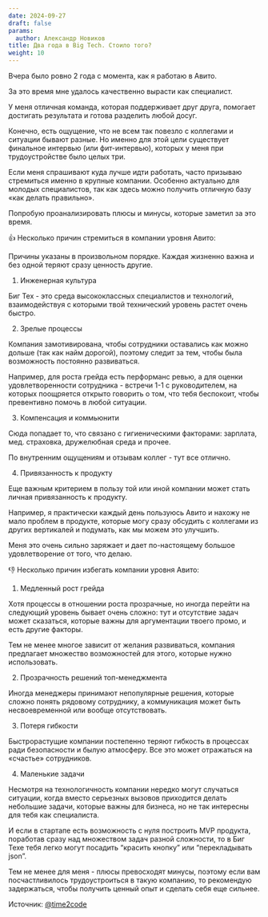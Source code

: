```yaml
---
date: 2024-09-27
draft: false
params:
  author: Александр Новиков
title: Два года в Big Tech. Стоило того?
weight: 10
---
```


Вчера было ровно 2 года с момента, как я работаю в Авито. 

За это время мне удалось качественно вырасти как специалист. 

У меня отличная команда, которая поддерживает друг друга, помогает достигать результата и готова разделить любой досуг. 

Конечно, есть ощущение, что не всем так повезло с коллегами и ситуации бывают разные. Но именно для этой цели существует финальное интервью (или фит-интервью), которых у меня при трудоустройстве было целых три. 

Если меня спрашивают куда лучше идти работать, часто призываю стремиться именно в крупные компании. Особенно актуально для молодых специалистов, так как здесь можно получить отличную базу «как делать правильно». 

Попробую проанализировать плюсы и минусы, которые заметил за это время. 

👍 Несколько причин стремиться в компании уровня Авито:

Причины указаны в произвольном порядке. Каждая жизненно важна и без одной теряют сразу ценность другие. 

1. Инженерная культура

Биг Тех - это среда высококлассных специалистов и технологий, взаимодействуя с которыми твой технический уровень растет очень быстро. 

2. Зрелые процессы

Компания замотивирована, чтобы сотрудники оставались как можно дольше (так как найм дорогой), поэтому следит за тем, чтобы была возможность постоянно развиваться. 

Например, для роста грейда есть перформанс ревью, а для оценки удовлетворенности сотрудника - встречи 1-1 с руководителем, на которых поощряется открыто говорить о том, что тебя беспокоит, чтобы превентивно помочь в любой ситуации. 

3. Компенсация и коммьюнити 

Сюда попадает то, что связано с гигиеническими факторами: зарплата, мед. страховка, дружелюбная среда и прочее. 

По внутренним ощущениям и отзывам коллег - тут все отлично. 

4. Привязанность к продукту

Еще важным критерием в пользу той или иной компании может стать личная привязанность к продукту. 

Например, я практически каждый день пользуюсь Авито и нахожу не мало проблем в продукте, которые могу сразу обсудить с коллегами из других вертикалей и подумать, как мы можем это улучшить. 

Меня это очень сильно заряжает и дает по-настоящему большое удовлетворение от того, что делаю.

👎 Несколько причин избегать компании уровня Авито:

1. Медленный рост грейда

Хотя процессы в отношении роста прозрачные, но иногда перейти на следующий уровень бывает очень сложно: тут и отсутствие задач может сказаться, которые важны для аргументации твоего промо, и есть другие факторы. 

Тем не менее многое зависит от желания развиваться, компания предлагает множество возможностей для этого, которые нужно использовать. 

2. Прозрачность решений топ-менеджмента

Иногда менеджеры принимают непопулярные решения, которые сложно понять рядовому сотруднику, а коммуникация может быть несвоевременной или вообще отсутствовать. 

3. Потеря гибкости

Быстрорастущие компании постепенно теряют гибкость в процессах ради безопасности и былую атмосферу. Все это может отражаться на «счастье» сотрудников. 

4. Маленькие задачи

Несмотря на технологичность компании нередко могут случаться ситуации, когда вместо серьезных вызовов приходится делать небольшие задачи, которые важны для бизнеса, но не так интересны для тебя как специалиста. 

И если в стартапе есть возможность с нуля построить MVP продукта, поработав сразу над множеством задач разной сложности, то в Биг Техе тебя легко могут посадить “красить кнопку” или “перекладывать json”. 

Тем не менее для меня - плюсы превосходят минусы, поэтому если вам посчастливилось трудоустроиться в такую компанию, то рекомендую задержаться, чтобы получить ценный опыт и сделать себя еще сильнее.

Источник: [@time2code](https://t.me/time2code/303)